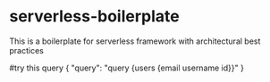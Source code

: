 # serverless-boilerplate
This is a boilerplate for serverless framework with architectural best practices

#try this query
{
    "query": "query {users {email username id}}"
}
